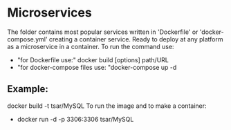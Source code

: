 # Microservices
The folder contains most popular services written in 'Dockerfile' or 'docker-compose.yml' creating a container service. Ready to deploy at any platform as a microservice in a container. 
To run the command use:
- "for Dockerfile use:" docker build [options] path/URL
-  "for docker-compose files use: "docker-compose up -d
## Example:
docker build -t tsar/MySQL
To run the image and to make a container:
- docker run -d -p 3306:3306 tsar/MySQL

